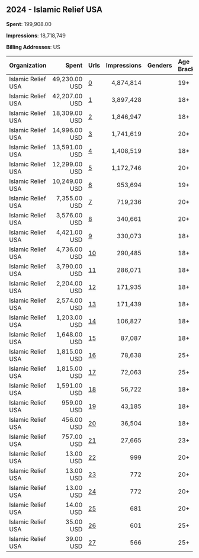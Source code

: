 ## 2024 - Islamic Relief USA 
**Spent**: 199,908.00

**Impressions**: 18,718,749

**Billing Addresses**: US

|Organization|Spent|Urls|Impressions|Genders|Age Brackets|Country Codes|
|:---|---:|:---|---:|:---|:---|:---|
|Islamic Relief USA|49,230.00 USD|[0](https://www.snap.com/political-ads/asset/23a90c34898eecfc71b1b07ba29dbf3550764a6d02a1da604e1c9512f4660375?mediaType=jpg)|4,874,814||19+|united states|
|Islamic Relief USA|42,207.00 USD|[1](https://www.snap.com/political-ads/asset/81b64abe7eb2c7e42a9f25ec21922d6296719a54643484aac86c46e91f92bc47?mediaType=jpg)|3,897,428||18+|united states|
|Islamic Relief USA|18,309.00 USD|[2](https://www.snap.com/political-ads/asset/d4c03a26028c9a7054b4a9ec9aeddfce25c12d833c9fdb21c96e4a8331fd6808?mediaType=png)|1,846,947||18+|united states|
|Islamic Relief USA|14,996.00 USD|[3](https://www.snap.com/political-ads/asset/734821650a894fc55375931f9ac043cd3c2863db9b7127f5c491fd02cc2046b2?mediaType=jpg)|1,741,619||20+|united states|
|Islamic Relief USA|13,591.00 USD|[4](https://www.snap.com/political-ads/asset/b0b827869f23c8edc062d8e4138a2b2d4b95792c9a4b2a1d6e47c3e4abaac09e?mediaType=mp4)|1,408,519||18+|united states|
|Islamic Relief USA|12,299.00 USD|[5](https://www.snap.com/political-ads/asset/2d8ab740ed5cb930ffb054f235d34f5cfd32905ae3f847a9bd16d9858f865ce3?mediaType=jpg)|1,172,746||20+|united states|
|Islamic Relief USA|10,249.00 USD|[6](https://www.snap.com/political-ads/asset/23a90c34898eecfc71b1b07ba29dbf3550764a6d02a1da604e1c9512f4660375?mediaType=jpg)|953,694||19+|united states|
|Islamic Relief USA|7,355.00 USD|[7](https://www.snap.com/political-ads/asset/447375e39d1a23b317bf45f73d6fe2c234511186d0ab87b9d392177a3b96c543?mediaType=jpg)|719,236||20+|united states|
|Islamic Relief USA|3,576.00 USD|[8](https://www.snap.com/political-ads/asset/77a215f456722fb1b77c3a854bf89282c5e7890e36de356666f79c8eddba35ef?mediaType=jpg)|340,661||20+|united states|
|Islamic Relief USA|4,421.00 USD|[9](https://www.snap.com/political-ads/asset/2ad1ca5f8ff55692473327e6e60425dd18f511631599da32b30265a7201de241?mediaType=png)|330,073||18+|united states|
|Islamic Relief USA|4,736.00 USD|[10](https://www.snap.com/political-ads/asset/0654c94fcfb14576a6bd2f7c1c311698f877292477057f2c8b13dafca0b0f99e?mediaType=jpg)|290,485||18+|united states|
|Islamic Relief USA|3,790.00 USD|[11](https://www.snap.com/political-ads/asset/69bf8a1ee7d2eb77baacceacfad6b0de6ac703b5aa683f135f2614a9537fe4da?mediaType=png)|286,071||18+|united states|
|Islamic Relief USA|2,204.00 USD|[12](https://www.snap.com/political-ads/asset/a3fcfe979bf3ee3f9c161d0180fc6c9a0bc5b44f9fb95af452ee48bb93e8834c?mediaType=png)|171,935||18+|united states|
|Islamic Relief USA|2,574.00 USD|[13](https://www.snap.com/political-ads/asset/c892c2861cc92734efa1d1e0d190c57a92dabe551b620050bc710f445585b223?mediaType=jpg)|171,439||18+|united states|
|Islamic Relief USA|1,203.00 USD|[14](https://www.snap.com/political-ads/asset/1e7ae5bde4e99c4cf52bd65045af0875b2a56ab58e7d09e33a4247b31208f769?mediaType=png)|106,827||18+|united states|
|Islamic Relief USA|1,648.00 USD|[15](https://www.snap.com/political-ads/asset/69bf8a1ee7d2eb77baacceacfad6b0de6ac703b5aa683f135f2614a9537fe4da?mediaType=png)|87,087||18+|united states|
|Islamic Relief USA|1,815.00 USD|[16](https://www.snap.com/political-ads/asset/8bf51b69a122904f7c015ce787c60521e0f3908c168d582faedb748ef40c6822?mediaType=png)|78,638||25+|united states|
|Islamic Relief USA|1,815.00 USD|[17](https://www.snap.com/political-ads/asset/8bf51b69a122904f7c015ce787c60521e0f3908c168d582faedb748ef40c6822?mediaType=png)|72,063||25+|united states|
|Islamic Relief USA|1,591.00 USD|[18](https://www.snap.com/political-ads/asset/9f5e4e595088e293321bf8867d5a70415ce8d49ee0d30702fe823102662fa595?mediaType=jpg)|56,722||18+|united states|
|Islamic Relief USA|959.00 USD|[19](https://www.snap.com/political-ads/asset/27d83c647b128fd6d8ad75921a3c6e5e2a0dcfa7193ffa0748a97adc59600d1a?mediaType=jpg)|43,185||18+|united states|
|Islamic Relief USA|456.00 USD|[20](https://www.snap.com/political-ads/asset/517116d01ca5846132f1c1c134f8475ef29bfec2bf14e1b3ee473825839cfcb9?mediaType=png)|36,504||18+|united states|
|Islamic Relief USA|757.00 USD|[21](https://www.snap.com/political-ads/asset/1bedd5e00aba203bdc1b6aa06f7c98ca6dc1aa3fde05d782e7e6940fa82deb8b?mediaType=mp4)|27,665||23+|united states|
|Islamic Relief USA|13.00 USD|[22](https://www.snap.com/political-ads/asset/77a215f456722fb1b77c3a854bf89282c5e7890e36de356666f79c8eddba35ef?mediaType=jpg)|999||20+|united states|
|Islamic Relief USA|13.00 USD|[23](https://www.snap.com/political-ads/asset/447375e39d1a23b317bf45f73d6fe2c234511186d0ab87b9d392177a3b96c543?mediaType=jpg)|772||20+|united states|
|Islamic Relief USA|13.00 USD|[24](https://www.snap.com/political-ads/asset/734821650a894fc55375931f9ac043cd3c2863db9b7127f5c491fd02cc2046b2?mediaType=jpg)|772||20+|united states|
|Islamic Relief USA|14.00 USD|[25](https://www.snap.com/political-ads/asset/2d8ab740ed5cb930ffb054f235d34f5cfd32905ae3f847a9bd16d9858f865ce3?mediaType=jpg)|681||20+|united states|
|Islamic Relief USA|35.00 USD|[26](https://www.snap.com/political-ads/asset/8bf51b69a122904f7c015ce787c60521e0f3908c168d582faedb748ef40c6822?mediaType=png)|601||25+|united states|
|Islamic Relief USA|39.00 USD|[27](https://www.snap.com/political-ads/asset/8bf51b69a122904f7c015ce787c60521e0f3908c168d582faedb748ef40c6822?mediaType=png)|566||25+|united states|
